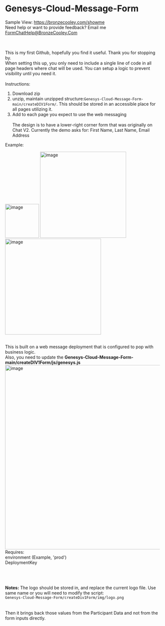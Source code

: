 # Genesys-Cloud-Message-Form

Sample View:
<a href="https://bronzecooley.com/showme">https://bronzecooley.com/showme</a>
<br>
Need help or want to provide feedback? Email me <a href="mailto:FormChatHelp@BronzeCooley.Com">FormChatHelp@BronzeCooley.Com</a>

<br><br>
This is my first Github, hopefully you find it useful. Thank you for stopping by.
<br>
When setting this up, you only need to include a single line of code in all page headers where chat will be used. You can setup a logic to prevent visibility until you need it.
<br><br>
Instructions:<br>
1. Download zip<br>
2. unzip, maintain unzipped structure:<code>Genesys-Cloud-Message-Form-main/createDIV1Form/</code>. This should be stored in an accessible place for all pages utilizing it.<br>
3. Add <code><script src="Genesys-Cloud-Message-Form-main/createDIV1Form/js/setup.js" type="text/javascript"></script></code> to each page you expect to use the web messaging
<br><br>
The design is to have a lower-right corner form that was originally on Chat V2. 
Currently the demo asks for: First Name, Last Name, Email Address

Example:<br>


<img width="110" alt="image" src="https://github.com/user-attachments/assets/186abd90-2550-4ce1-95f4-1bbcbcb14d48" />  <img width="280" alt="image" src="https://github.com/user-attachments/assets/736e8a23-23f2-4049-9975-268eec5ff881" />  <img width="312" alt="image" src="https://github.com/user-attachments/assets/5fc412c4-aa63-41fb-9d82-45d80908c86b" />

<br>
This is built on a web message deployment that is configured to pop with business logic.<br>
Also, you need to update the <b>Genesys-Cloud-Message-Form-main/createDIV1Form/js/genesys.js</b>
<br>
<img width="600" alt="image" src="https://github.com/user-attachments/assets/3a1e5d0f-329a-46cf-a31b-a89780f4ebbc" />
<br>
Requires:
<br>
environment (Example, 'prod')<br>
DeploymentKey


<br><br><br>
<b>Notes:</b> The logo should be stored in, and replace the current logo file. Use same name or you will need to modify the script:<br>
<code>Genesys-Cloud-Message-Form/createDiv1Form/img/logo.png</code>
<br><br><br>
Then it brings back those values from the Participant Data and not from the form inputs directly.

 
